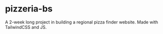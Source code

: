 # pizzeria-bs
 A 2-week long project in building a regional pizza finder website. Made with TailwindCSS and JS.
